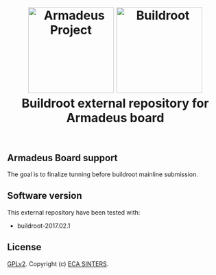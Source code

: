 
<h1 align="center">
  <a href="http://www.armadeus.org"><img src="http://www.armadeus.org/wiki/images/logo.png" alt="Armadeus Project" width="200"></a>
  <a href="http://www.buildroot.org"><img src="https://buildroot.org/images/logo.png" alt="Buildroot" width="200"></a>  
  <br>
  Buildroot external repository for Armadeus board
  <br>
  <br>
</h1>

## Armadeus Board support

The goal is to finalize tunning before buildroot mainline submission.

## Software version

This external repository have been tested with:
- buildroot-2017.02.1

## License

[GPLv2](LICENSE). Copyright (c) [ECA SINTERS](http://www.ecagroup.com).

